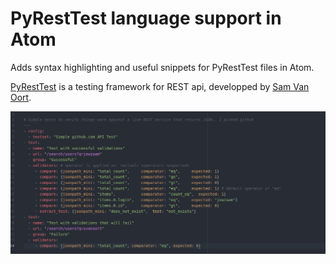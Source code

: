 # PyRestTest language support in Atom

Adds syntax highlighting and useful snippets for PyRestTest files in Atom.

[PyRestTest](https://github.com/svanoort/pyresttest) is a testing framework for REST api, developped by [Sam Van Oort](https://github.com/svanoort).

![Screenshot](https://github.com/BastienAr/language-pyresttest/blob/master/resources/screenshot.png)
